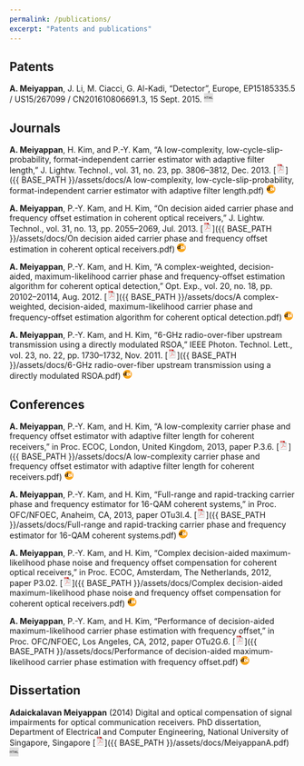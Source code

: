 ```yaml
---
permalink: /publications/
excerpt: "Patents and publications"
---
```


<!--
<a href="/about/" class="btn btn--large btn--inverse">Profile</a>
<a href="/publications/" class="btn btn--large btn--inverse">Publications</a>
<a href="/assets/docs/Adaickalavan Meiyappan.pdf" class="btn btn--large btn--inverse">CV</a>
-->

## <a name="patents"></a>Patents
**A. Meiyappan**, J. Li, M. Ciacci, G. Al-Kadi, “Detector”, Europe, EP15185335.5 / US15/267099 / CN201610806691.3, 15 Sept. 2015.
[![html](/assets/icons16/html-icon.png)](https://worldwide.espacenet.com/publicationDetails/biblio?FT=D&date=20170322&DB=EPODOC&locale=en_EP&CC=EP&NR=3145143A1&KC=A1&ND=5)

## <a name="journals"></a>Journals
**A. Meiyappan**, H. Kim, and P.-Y. Kam, “A low-complexity, low-cycle-slip-probability, format-independent carrier estimator with adaptive filter length,” J. Lightw. Technol., vol. 31, no. 23, pp. 3806–3812, Dec. 2013.
[![pdf](/assets/icons16/pdf-icon.png)]({{ BASE_PATH }}/assets/docs/A low-complexity, low-cycle-slip-probability, format-independent carrier estimator with adaptive filter length.pdf)
[![doi](/assets/icons16/doi-icon.png)](http://dx.doi.org/10.1109/JLT.2013.2285155)

**A. Meiyappan**, P.-Y. Kam, and H. Kim, “On decision aided carrier phase and frequency offset estimation in coherent optical receivers,” J. Lightw. Technol., vol. 31, no. 13, pp. 2055–2069, Jul. 2013.
[![pdf](/assets/icons16/pdf-icon.png)]({{ BASE_PATH }}/assets/docs/On decision aided carrier phase and frequency offset estimation in coherent optical receivers.pdf)
[![doi](/assets/icons16/doi-icon.png)](http://dx.doi.org/10.1109/JLT.2013.2260723)

**A. Meiyappan**, P.-Y. Kam, and H. Kim, “A complex-weighted, decision-aided, maximum-likelihood carrier phase and frequency-offset estimation algorithm for coherent optical detection,” Opt. Exp., vol. 20, no. 18, pp. 20102–20114, Aug. 2012.
[![pdf](/assets/icons16/pdf-icon.png)]({{ BASE_PATH }}/assets/docs/A complex-weighted, decision-aided, maximum-likelihood carrier phase and frequency-offset estimation algorithm for coherent optical detection.pdf)
[![doi](/assets/icons16/doi-icon.png)](http://dx.doi.org/10.1364/OE.20.020102)

**A. Meiyappan**, P.-Y. Kam, and H. Kim, “6-GHz radio-over-fiber upstream transmission using a directly modulated RSOA,” IEEE Photon. Technol. Lett., vol. 23, no. 22, pp. 1730–1732, Nov. 2011.
[![pdf](/assets/icons16/pdf-icon.png)]({{ BASE_PATH }}/assets/docs/6-GHz radio-over-fiber upstream transmission using a directly modulated RSOA.pdf)
[![doi](/assets/icons16/doi-icon.png)](http://dx.doi.org/10.1109/LPT.2011.2169049)

## <a name="conferences"></a>Conferences
**A. Meiyappan**, P.-Y. Kam, and H. Kim, “A low-complexity carrier phase and frequency offset estimator with adaptive filter length for coherent receivers,” in Proc. ECOC, London, United Kingdom, 2013, paper P.3.6.
[![pdf](/assets/icons16/pdf-icon.png)]({{ BASE_PATH }}/assets/docs/A low-complexity carrier phase and frequency offset estimator with adaptive filter length for coherent receivers.pdf)
[![doi](/assets/icons16/doi-icon.png)](http://ieeexplore.ieee.org/document/6647787)

**A. Meiyappan**, P.-Y. Kam, and H. Kim, “Full-range and rapid-tracking carrier phase and frequency estimator for 16-QAM coherent systems,” in Proc. OFC/NFOEC, Anaheim, CA, 2013, paper OTu3I.4.
[![pdf](/assets/icons16/pdf-icon.png)]({{ BASE_PATH }}/assets/docs/Full-range and rapid-tracking carrier phase and frequency estimator for 16-QAM coherent systems.pdf)
[![doi](/assets/icons16/doi-icon.png)](http://dx.doi.org/10.1364/OFC.2013.OTu3I.4)

**A. Meiyappan**, P.-Y. Kam, and H. Kim, “Complex decision-aided maximum-likelihood phase noise and frequency offset compensation for coherent optical receivers,” in Proc. ECOC, Amsterdam, The Netherlands, 2012, paper P3.02.
[![pdf](/assets/icons16/pdf-icon.png)]({{ BASE_PATH }}/assets/docs/Complex decision-aided maximum-likelihood phase noise and frequency offset compensation for coherent optical receivers.pdf)
[![doi](/assets/icons16/doi-icon.png)](http://dx.doi.org/10.1364/ECEOC.2012.P3.02)

**A. Meiyappan**, P.-Y. Kam, and H. Kim, “Performance of decision-aided maximum-likelihood carrier phase estimation with frequency offset,” in Proc. OFC/NFOEC, Los Angeles, CA, 2012, paper OTu2G.6. 
[![pdf](/assets/icons16/pdf-icon.png)]({{ BASE_PATH }}/assets/docs/Performance of decision-aided maximum-likelihood carrier phase estimation with frequency offset.pdf)
[![doi](/assets/icons16/doi-icon.png)](https://doi.org/10.1364/OFC.2012.OTu2G.6)

## <a name="dissertation"></a>Dissertation
**Adaickalavan Meiyappan** (2014) Digital and optical compensation of signal impairments for optical communication
receivers. PhD dissertation, Department of Electrical and Computer Engineering,
National University of Singapore, Singapore
[![pdf](/assets/icons16/pdf-icon.png)]({{ BASE_PATH }}/assets/docs/MeiyappanA.pdf)
[![html](/assets/icons16/html-icon.png)](http://scholarbank.nus.edu.sg/handle/10635/118577)